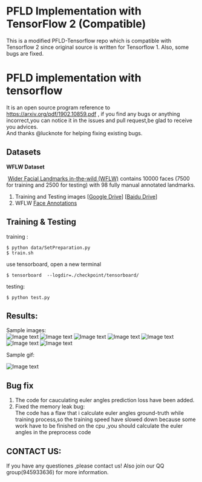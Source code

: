 # PFLD Implementation with TensorFlow 2 (Compatible)
This is a modified PFLD-Tensorflow repo which is compatible with Tensorflow 2 since original source is written for Tensorflow 1. Also, some bugs are fixed.

# PFLD implementation with tensorflow
It is an open source program reference to https://arxiv.org/pdf/1902.10859.pdf , if you find any bugs or anything incorrect,you can notice it in the issues and pull request,be glad to receive you advices.     
And thanks @lucknote for helping fixing existing bugs.

## Datasets

**WFLW Dataset**

​    [Wider Facial Landmarks in-the-wild (WFLW)](https://wywu.github.io/projects/LAB/WFLW.html) contains 10000 faces (7500 for training and 2500 for testing)  with 98 fully manual annotated landmarks.

1. Training and Testing images [[Google Drive](https://drive.google.com/file/d/1hzBd48JIdWTJSsATBEB_eFVvPL1bx6UC/view?usp=sharing)] [[Baidu Drive](https://pan.baidu.com/s/1paoOpusuyafHY154lqXYrA)]
2. WFLW  [Face Annotations](https://wywu.github.io/projects/LAB/support/WFLW_annotations.tar.gz)

## Training & Testing

training :
~~~shell
$ python data/SetPreparation.py
$ train.sh
~~~

use tensorboard, open a new terminal
~~~
$ tensorboard  --logdir=./checkpoint/tensorboard/
~~~

testing:
~~~shell
$ python test.py
~~~
  
## Results:  
Sample images:  
 ![Image text](https://github.com/guoqiangqi/PFLD/blob/master/data/sample_imgs/10.jpg)
 ![Image text](https://github.com/guoqiangqi/PFLD/blob/master/data/sample_imgs/121.jpg)
 ![Image text](https://github.com/guoqiangqi/PFLD/blob/master/data/sample_imgs/17.jpg)
 ![Image text](https://github.com/guoqiangqi/PFLD/blob/master/data/sample_imgs/19.jpg)
 ![Image text](https://github.com/guoqiangqi/PFLD/blob/master/data/sample_imgs/21.jpg)
 ![Image text](https://github.com/guoqiangqi/PFLD/blob/master/data/sample_imgs/52.jpg)
 ![Image text](https://github.com/guoqiangqi/PFLD/blob/master/data/sample_imgs/7.jpg)
        
 Sample gif:  

 ![Image text](data/sample_imgs/ucgif_20190809185908.gif)
 

## Bug fix
  1. The code for cauculating euler angles prediction loss have been added.  
  2. Fixed the memory leak bug:  
  The code has a flaw that i calculate euler angles ground-truth while training process,so the training speed have slowed down because  some work have to be finished on the cpu ,you should calculate the euler angles in the preprocess code    

## CONTACT US:

If you have any questiones ,please contact us! Also join our QQ group(945933636) for more information.
